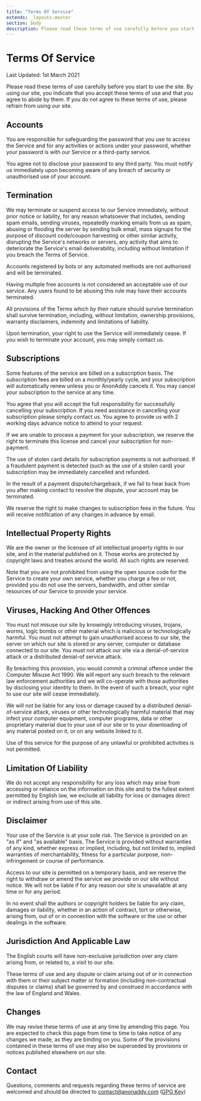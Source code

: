 ```yaml
---
title: "Terms Of Service"
extends: _layouts.master
section: body
description: Please read these terms of use carefully before you start to use the site. By using our site, you indicate that you accept these terms of use and that you agree to abide by them.
---
```


<h1 class="w-full text-center">Terms Of Service</h1>
<div class="w-full mt-4 mb-12">
  <div class="h-1 mx-auto gradient w-64 opacity-25 my-0 py-0 rounded-t"></div>
</div>

<p class="text-sm text-grey-400 mb-4">Last Updated: 1st March 2021</p>

Please read these terms of use carefully before you start to use the site. By using our site, you indicate that you accept these terms of use and that you agree to abide by them. If you do not agree to these terms of use, please refrain from using our site.

## Accounts

You are responsible for safeguarding the password that you use to access the Service and for any activities or actions under your password, whether your password is with our Service or a third-party service.

You agree not to disclose your password to any third party. You must notify us immediately upon becoming aware of any breach of security or unauthorised use of your account.

## Termination

We may terminate or suspend access to our Service immediately, without prior notice or liability, for any reason whatsoever that includes, sending spam emails, sending viruses, repeatedly marking emails from us as spam, abusing or flooding the server by sending bulk email, mass signups for the purpose of discount code/coupon harvesting or other similar activity, disrupting the Service's networks or servers, any activity that aims to deteriorate the Service's email deliverability, including without limitation if you breach the Terms of Service.

Accounts registered by bots or any automated methods are not authorised and will be terminated.

Having multiple free accounts is not considered an acceptable use of our service. Any users found to be abusing this rule may have their accounts terminated.

All provisions of the Terms which by their nature should survive termination shall survive termination, including, without limitation, ownership provisions, warranty disclaimers, indemnity and limitations of liability.

Upon termination, your right to use the Service will immediately cease. If you wish to terminate your account, you may simply contact us.

## Subscriptions

Some features of the service are billed on a subscription basis. The subscription fees are billed on a monthly/yearly cycle, and your subscription will automatically renew unless you or AnonAddy cancels it. You may cancel your subscription to the service at any time.

You agree that you will accept the full responsibility for successfully cancelling your subscription. If you need assistance in cancelling your subscription please simply contact us. You agree to provide us with 2 working days advance notice to attend to your request.

If we are unable to process a payment for your subscription, we reserve the right to terminate this license and cancel your subscription for non-payment.

The use of stolen card details for subscription payments is not authorised. If a fraudulent payment is detected (such as the use of a stolen card) your subscription may be immediately cancelled and refunded.

In the result of a payment dispute/chargeback, if we fail to hear back from you after making contact to resolve the dispute, your account may be terminated.

We reserve the right to make changes to subscription fees in the future. You will receive notification of any changes in advance by email.

## Intellectual Property Rights

We are the owner or the licensee of all intellectual property rights in our site, and in the material published on it. Those works are protected by copyright laws and treaties around the world. All such rights are reserved.

Note that you are not prohibited from using the open source code for the Service to create your own service, whether you charge a fee or not, provided you do not use the servers, bandwidth, and other similar resources of our Service to provide your service.

## Viruses, Hacking And Other Offences

You must not misuse our site by knowingly introducing viruses, trojans, worms, logic bombs or other material which is malicious or technologically harmful. You must not attempt to gain unauthorised access to our site, the server on which our site is stored or any server, computer or database connected to our site. You must not attack our site via a denial-of-service attack or a distributed denial-of service attack.

By breaching this provision, you would commit a criminal offence under the Computer Misuse Act 1990. We will report any such breach to the relevant law enforcement authorities and we will co-operate with those authorities by disclosing your identity to them. In the event of such a breach, your right to use our site will cease immediately.

We will not be liable for any loss or damage caused by a distributed denial-of-service attack, viruses or other technologically harmful material that may infect your computer equipment, computer programs, data or other proprietary material due to your use of our site or to your downloading of any material posted on it, or on any website linked to it.

Use of this service for the purpose of any unlawful or prohibited activities is not permitted.

## Limitation Of Liability

We do not accept any responsibility for any loss which may arise from accessing or reliance on the information on this site and to the fullest extent permitted by English law, we exclude all liability for loss or damages direct or indirect arising from use of this site.

## Disclaimer

Your use of the Service is at your sole risk. The Service is provided on an "as if" and "as available" basis. The Service is provided without warranties of any kind, whether express or implied, including, but not limited to, implied warranties of merchantability, fitness for a particular purpose, non-infringement or course of performance.

Access to our site is permitted on a temporary basis, and we reserve the right to withdraw or amend the service we provide on our site without notice. We will not be liable if for any reason our site is unavailable at any time or for any period.

In no event shall the authors or copyright holders be liable for any claim, damages or liability, whether in an action of contract, tort or otherwise, arising from, out of or in connection with the software or the use or other dealings in the software.

## Jurisdiction And Applicable Law

The English courts will have non-exclusive jurisdiction over any claim arising from, or related to, a visit to our site.

These terms of use and any dispute or claim arising out of or in connection with them or their subject matter or formation (including non-contractual disputes or claims) shall be governed by and construed in accordance with the law of England and Wales.

## Changes

We may revise these terms of use at any time by amending this page. You are expected to check this page from time to time to take notice of any changes we made, as they are binding on you. Some of the provisions contained in these terms of use may also be superseded by provisions or notices published elsewhere on our site.

## Contact

Questions, comments and requests regarding these terms of service are welcomed and should be directed to [contact@anonaddy.com](mailto:contact@anonaddy.com) ([GPG Key](/anonaddy-contact-public-key.asc))
